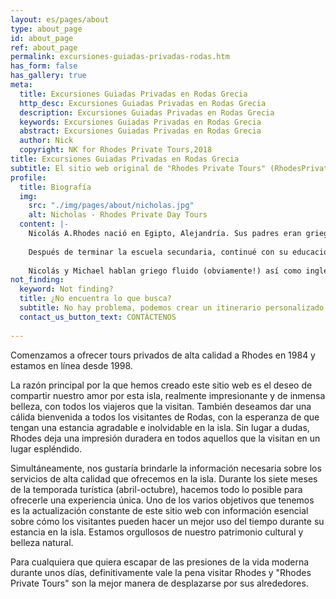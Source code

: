 ```yaml
---
layout: es/pages/about
type: about_page
id: about_page
ref: about_page
permalink: excursiones-guiadas-privadas-rodas.htm
has_form: false
has_gallery: true
meta:
  title: Excursiones Guiadas Privadas en Rodas Grecia
  http_desc: Excursiones Guiadas Privadas en Rodas Grecia
  description: Excursiones Guiadas Privadas en Rodas Grecia
  keywords: Excursiones Guiadas Privadas en Rodas Grecia
  abstract: Excursiones Guiadas Privadas en Rodas Grecia
  author: Nick
  copyright: NK for Rhodes Private Tours,2018
title: Excursiones Guiadas Privadas en Rodas Grecia
subtitle: El sitio web original de "Rhodes Private Tours" (RhodesPrivateTours.Com)
profile:
  title: Biografía
  img:
    src: "./img/pages/about/nicholas.jpg"
    alt: Nicholas - Rhodes Private Day Tours
  content: |-
    Nicolás A.Rhodes nació en Egipto, Alejandría. Sus padres eran griegos, pertenecientes a la gran "Comunidad Helénica de Alejandría".
 
    Después de terminar la escuela secundaria, continué con su educación como diseñador de programación y sistemas. Al mismo tiempo su hermano Michael acababa la universidad de turismo en El Cairo. Después de graduarse, se mudaron a Atenas durante unos años y finalmente se establecieron en la hermosa isla de Rodas donde finalmente se dedicaron a la industria del turismo. Nicolás y Michael actualmente administran un exitoso y profesional negocio privado de tours.
 
    Nicolás y Michael hablan griego fluido (obviamente!) así como inglés y árabe que manejan a la perfección (hablados y escritos). En español, alemán e italiano son capaces de hacerse entender, lo mismo que con algo de francés - suficiente para una comunicación básica.
not_finding:
  keyword: Not finding?
  title: ¿No encuentra lo que busca?
  subtitle: No hay problema, podemos crear un itinerario personalizado para usted. ¡Cuéntenos de su tour!
  contact_us_button_text: CONTÁCTENOS
  
---
```

Comenzamos a ofrecer tours privados de alta calidad a Rhodes en 1984 y estamos en línea desde 1998.
 
La razón principal por la que hemos creado este sitio web es el deseo de compartir nuestro amor por esta isla, realmente impresionante y de inmensa belleza, con todos los viajeros que la visitan. También deseamos dar una cálida bienvenida a todos los visitantes de Rodas, con la esperanza de que tengan una estancia agradable e inolvidable en la isla. Sin lugar a dudas, Rhodes deja una impresión duradera en todos aquellos que la visitan en un lugar espléndido.
 
Simultáneamente, nos gustaría brindarle la información necesaria sobre los servicios de alta calidad que ofrecemos en la isla. Durante los siete meses de la temporada turística (abril-octubre), hacemos todo lo posible para ofrecerle una experiencia única.  Uno de los varios objetivos que tenemos es la actualización constante de este sitio web con información esencial sobre cómo los visitantes pueden hacer un mejor uso del tiempo durante su estancia en la isla. Estamos orgullosos de nuestro patrimonio cultural y belleza natural.
 
Para cualquiera que quiera escapar de las presiones de la vida moderna durante unos días, definitivamente vale la pena visitar Rhodes y "Rhodes Private Tours" son la mejor manera de desplazarse por sus alrededores.